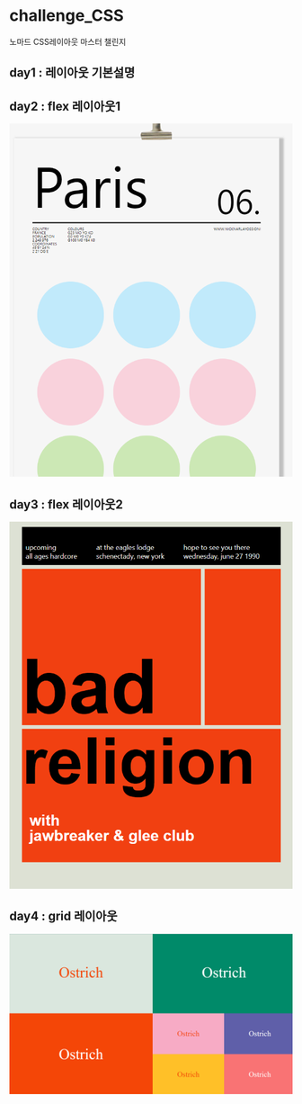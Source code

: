 # challenge_CSS
노마드 CSS레이아웃 마스터 챌린지


## day1 : 레이아웃 기본설명

## day2 : flex 레이아웃1

![제출 과제물 미리보기](https://github.com/jmnl225/challenge_CSS/blob/master/challenge_CSS_day2/%EA%B3%BC%EC%A0%9C%EB%AC%BC%20%EB%AF%B8%EB%A6%AC%EB%B3%B4%EA%B8%B0.png)

## day3 : flex 레이아웃2

![제출 과제물 미리보기](https://github.com/jmnl225/challenge_CSS/blob/master/challenge_CSS_day3/%EA%B3%BC%EC%A0%9C%EB%AC%BC%20%EB%AF%B8%EB%A6%AC%EB%B3%B4%EA%B8%B0.png)

## day4 : grid 레이아웃

![제출 과제물 미리보기](https://github.com/jmnl225/challenge_CSS/blob/master/challenge_CSS_day4/%EA%B3%BC%EC%A0%9C%EB%AC%BC%20%EB%AF%B8%EB%A6%AC%EB%B3%B4%EA%B8%B0.png)
